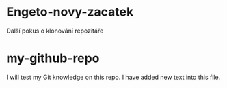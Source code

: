 # Engeto-novy-zacatek
Další pokus o klonování repozitáře
# my-github-repo
I will test my Git knowledge on this repo.
I have added new text into this file.



